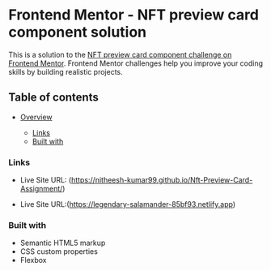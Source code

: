 # Frontend Mentor - NFT preview card component solution

This is a solution to the [NFT preview card component challenge on Frontend Mentor](https://www.frontendmentor.io/challenges/nft-preview-card-component-SbdUL_w0U). Frontend Mentor challenges help you improve your coding skills by building realistic projects.

## Table of contents

- [Overview](#overview)

  - [Links](#links)
  - [Built with](#built-with)

### Links

- Live Site URL: (https://nitheesh-kumar99.github.io/Nft-Preview-Card-Assignment/)

- Live Site URL:(https://legendary-salamander-85bf93.netlify.app)

### Built with

- Semantic HTML5 markup
- CSS custom properties
- Flexbox
